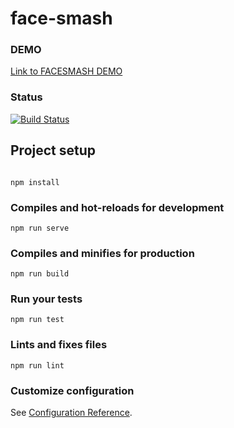 # face-smash

### DEMO
[Link to FACESMASH DEMO](https://facesmash.netlify.com)

### Status
[![Build Status](https://travis-ci.org/rajat-arora/FashSmash.svg?branch=master)](https://travis-ci.org/rajat-arora/FashSmash)


## Project setup
```

npm install
```
### Compiles and hot-reloads for development
```
npm run serve
```

### Compiles and minifies for production
```
npm run build
```

### Run your tests
```
npm run test
```

### Lints and fixes files
```
npm run lint
```

### Customize configuration
See [Configuration Reference](https://cli.vuejs.org/config/).
